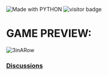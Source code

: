 <img src="https://img.shields.io/badge/made%20with-python-yellow.svg" alt="Made with PYTHON"></img>
![visitor badge](https://visitor-badge.glitch.me/badge?page_id=https://github.com/Conper/TicTacToe/)
# GAME PREVIEW:

![3inARow](https://user-images.githubusercontent.com/79358509/216658520-a9bb8870-aa66-440a-9cac-018115b3e774.gif)

### [Discussions](https://github.com/Conper/TicTacToe/discussions)
